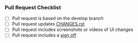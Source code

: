 ### Pull Request Checklist

<!-- Please read CONTRIBUTING.rst before submitting your pull request -->

* [ ] Pull request is based on the develop branch
* [ ] Pull request updates [CHANGES.rst](https://github.com/vector-im/riot-ios/blob/develop/CHANGES.rst)
* [ ] Pull request includes screenshots or videos of UI changes
* [ ] Pull request includes a [sign off](https://github.com/matrix-org/synapse/blob/master/CONTRIBUTING.rst#sign-off)
